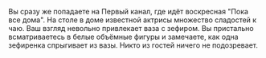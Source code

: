 Вы сразу же попадаете на Первый канал, где идёт воскресная "Пока все дома". На столе в доме
известной актрисы множество сладостей к чаю. Ваш взгляд невольно привлекает ваза с зефиром.
Вы пристально всматриваетесь в белые объёмные фигуры и замечаете, как одна зефиренка спрыгивает
из вазы. Никто из гостей ничего не подозревает.
